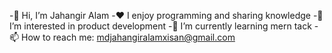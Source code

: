 -👋 Hi, I’m Jahangir Alam
 -♥️ I enjoy programming and sharing knowledge
 -👀 I’m interested in product development
 -🌱 I’m currently learning mern tack
 -📫 How to reach me: mdjahangiralamxisan@gmail.com
